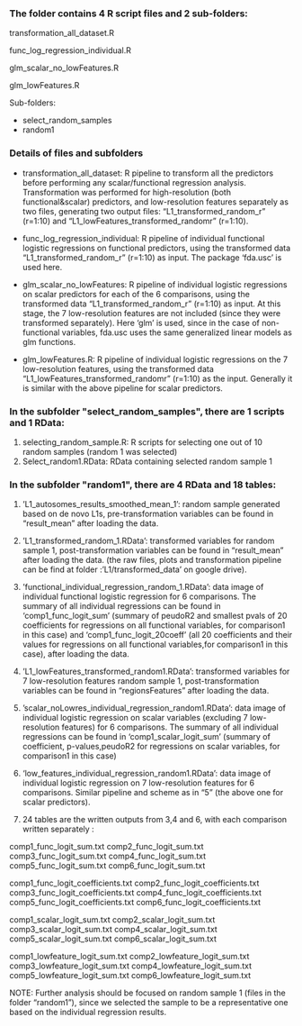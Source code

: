 ### The folder contains 4 R script files and 2 sub-folders:

transformation_all_dataset.R

func_log_regression_individual.R

glm_scalar_no_lowFeatures.R

glm_lowFeatures.R

Sub-folders:
- select_random_samples
- random1

### Details of files and subfolders
- transformation_all_dataset: R pipeline to transform all the predictors before performing any scalar/functional regression analysis. Transformation was performed for high-resolution (both functional&scalar) predictors, and low-resolution features separately as two files, generating two output files: “L1_transformed_random_r” (r=1:10) and “L1_lowFeatures_transformed_randomr” (r=1:10).

- func_log_regression_individual: R pipeline of individual functional logistic regressions on functional predictors, using the transformed data “L1_transformed_random_r” (r=1:10) as input. The package ‘fda.usc’ is used here.

- glm_scalar_no_lowFeatures: R pipeline of individual logistic regressions on scalar predictors for each of the 6 comparisons, using the transformed data “L1_transformed_random_r” (r=1:10) as input. At this stage, the 7 low-resolution features are not included (since they were transformed separately). Here ‘glm’ is used, since in the case of non-functional variables, fda.usc uses the same generalized linear models as glm functions.

- glm_lowFeatures.R: R pipeline of individual logistic regressions on the 7 low-resolution features, using the transformed data “L1_lowFeatures_transformed_randomr” (r=1:10) as the input. Generally it is similar with the above pipeline for scalar predictors.

### In the subfolder "select_random_samples", there are 1 scripts and 1 RData:
1. selecting_random_sample.R: R scripts for selecting one out of 10 random samples (random 1 was selected)
2. Select_random1.RData: RData containing selected random sample 1


### In the subfolder "random1", there are 4 RData and 18 tables:
1. ’L1_autosomes_results_smoothed_mean_1’: random sample generated based on de novo L1s, pre-transformation variables can be found in “result_mean” after loading the data.

2. ’L1_transformed_random_1.RData’: transformed variables for random sample 1, post-transformation variables can be found in “result_mean” after loading the data.
(the raw files, plots and transformation pipeline can be find at folder :’L1/transformed_data’ on google drive).

3. ’functional_individual_regression_random_1.RData’: data image of individual functional logistic regression for 6 comparisons. The summary of all individual regressions can be found in ‘comp1_func_logit_sum’ (summary of peudoR2 and smallest pvals of 20 coefficients for regressions on all functional variables, for comparison1 in this case) and ‘comp1_func_logit_20coeff’ (all 20 coefficients and their values for regressions on all functional variables,for comparison1 in this case), after loading the data.

4. ’L1_lowFeatures_transformed_random1.RData’: transformed variables for 7 low-resolution features random sample 1, post-transformation variables can be found in “regionsFeatures” after loading the data.

5. ’scalar_noLowres_individual_regression_random1.RData’: data image of individual logistic regression on scalar variables (excluding 7 low-resolution features) for 6 comparisons. The summary of all individual regressions can be found in ‘comp1_scalar_logit_sum’ (summary of coefficient, p-values,peudoR2 for regressions on scalar variables, for comparison1 in this case)

6. ‘low_features_individual_regression_random1.RData’: data image of individual logistic regression on 7 low-resolution features for 6 comparisons. Similar pipeline and scheme as in “5” (the above one for scalar predictors). 

7. 24 tables are the written outputs from 3,4 and 6, with each comparison written separately : 

comp1_func_logit_sum.txt
comp2_func_logit_sum.txt
comp3_func_logit_sum.txt
comp4_func_logit_sum.txt
comp5_func_logit_sum.txt
comp6_func_logit_sum.txt

comp1_func_logit_coefficients.txt
comp2_func_logit_coefficients.txt
comp3_func_logit_coefficients.txt
comp4_func_logit_coefficients.txt
comp5_func_logit_coefficients.txt
comp6_func_logit_coefficients.txt

comp1_scalar_logit_sum.txt
comp2_scalar_logit_sum.txt
comp3_scalar_logit_sum.txt
comp4_scalar_logit_sum.txt
comp5_scalar_logit_sum.txt
comp6_scalar_logit_sum.txt

comp1_lowfeature_logit_sum.txt
comp2_lowfeature_logit_sum.txt
comp3_lowfeature_logit_sum.txt
comp4_lowfeature_logit_sum.txt
comp5_lowfeature_logit_sum.txt
comp6_lowfeature_logit_sum.txt

NOTE: Further analysis should be focused on random sample 1 (files in the folder “random1”), since we selected the sample to be a representative one based on the individual regression results.
